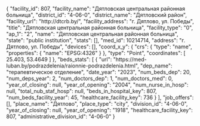 {
    "facility_id": 807,
    "facility_name": "Дятловская центральная районная больница",
    "district_id": "4-06-0",
    "district_name": "Дятловский район",
    "facility_url": "http:\/\/dtcrb.by\/",
    "facility_address": "г. Дятлово, ул. Победы",
    "title": "Дятловская центральная районная больница",
    "facility_type": "0",
    "ap_1": "2",
    "name": "Дятловская центральная районная больница",
    "state": "public institution",
    "stats": [],
    "med_id": 10214714,
    "address": "г. Дятлово, ул. Победы",
    "devices": [],
    "coord_x_y": {
        "crs": {
            "type": "name",
            "properties": {
                "name": "EPSG:4326"
            }
        },
        "type": "Point",
        "coordinates": [
            25.403,
            53.4649
        ]
    },
    "beds_stats": [
        {
            "url": "https:\/\/med-luban.by\/podrazdelenia\/raionnie-podrazdelenia.html",
            "dep_name": "терапевтическое отделение",
            "date_year": "2023",
            "num_beds_dep": 20,
            "num_deps_year": 2,
            "num_doctors_dep": 1,
            "num_doctors_med": 0,
            "year_of_closing": null,
            "year_of_opening": "2004",
            "num_nurse_in_hosp": null,
            "total_nub_staf_hosp": null,
            "beds_in_hospital_key": 807,
            "num_beds_facility_year": 45,
            "healthcare_facility_key": 736
        }
    ],
    "job_offers": [],
    "place_name": "Дятлово",
    "place_type": "city",
    "division_id": "4-06-0",
    "year_of_closing": null,
    "year_of_opening": "1918",
    "healthcare_facility_key": 807,
    "administrative_division_id": "4-06-0"
}